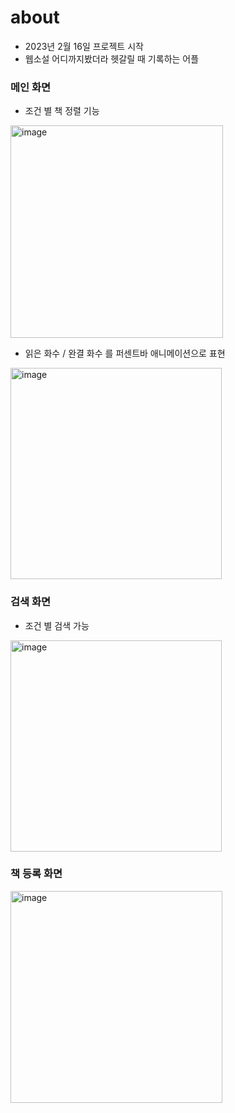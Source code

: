 # about

- 2023년 2월 16일 프로젝트 시작
- 웹소설 어디까지봤더라 헷갈릴 때 기록하는 어플

### 메인 화면
- 조건 별 책 정렬 기능
<img width="340" alt="image" src="https://user-images.githubusercontent.com/71615938/222892328-f8e20ce0-aea9-4b4c-8809-bf174a4377e4.png">

- 읽은 화수 / 완결 화수 를 퍼센트바 애니메이션으로 표현
<img width="338" alt="image" src="https://user-images.githubusercontent.com/71615938/222892345-aa6d5a77-1802-4459-92a3-154908c88ab2.png">

### 검색 화면
- 조건 별 검색 가능
<img width="338" alt="image" src="https://user-images.githubusercontent.com/71615938/222892358-5a0d150f-7313-475f-9514-8c1a497c6ec7.png">

### 책 등록 화면
<img width="339" alt="image" src="https://user-images.githubusercontent.com/71615938/222892374-b89b5078-40ba-4e7e-a94e-bb65082fa401.png">

